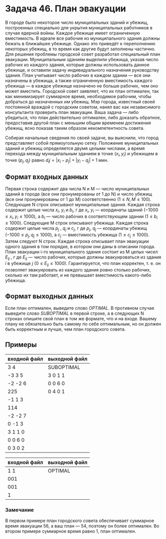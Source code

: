 # Задача 46. План эвакуации

В городе было некоторое число муниципальных зданий и убежищ,
построенных специально для укрытия муниципальных работников в
случае ядерной войны. Каждое убежище имеет ограниченную вместимость. В идеале все рабочие из муниципального здания должны бежать
в ближайшее убежище. Однако это приведёт к переполнению некоторых
убежищ, в то время как другие будут заполнены частично. Для решения
проблемы городской совет разработал специальный план эвакуации.
Муниципальным зданиям выделили убежища, указав число рабочих
из каждого здания, которые должны использовать данное убежище,
и оставили задачу индивидуального назначения руководству здания.
План учитывает число рабочих в каждом здании — все они назначены
в убежища, а также ограниченную вместимость каждого убежища — в
каждое убежище назначено не больше рабочих, чем оно может вместить.
Городской совет заявляет, что их план оптимален, так как минимизирует суммарное время, необходимое рабочим, чтобы добраться до
назначенных им убежищ.
Мэр города, известный своей постоянной враждой с городским советом, нанял вас как независимого консультанта проверить план эвакуации. Ваша задача — либо убедиться, что план действительно оптимален,
либо доказать обратное, предоставив другой план с меньшим общим
временем достижения убежищ, ясно показав таким образом некомпетентность cовета.

Собирая начальные сведения по своей задаче, вы выяснили, что
город представляет собой прямоугольную сетку. Положение муниципальных зданий и убежищ определяется двумя целыми числами, а
время перехода между муниципальным зданием в точке $(x_i, y_i)$ и убежищем в точке $(p_j , q_j)$ равно $d_ij = |x_i − p_j| + |y_i − q_j| + 1$ мин.

## Формат входных данных

Первая строка содержит два числа N и M — число муниципальных
зданий в городе (все они пронумерованы от 1 до N) и число убежищ
(все они пронумерованы от 1 до M) соответственно $(1 \leq N,M \leq 100).$
Следующие N строк описывают муниципальные здания. Каждая
строка содержит целые числа $x_i$, $y_i$ и $b_i$, г де $x_i$, $y_i$ — координаты зданий $(−1000 \leq x_i, y_i  \leq 1000)$, а $b_i$ — число рабочих в соответствующем
здании $(1 \leq b_i \leq 1000).$
Следующие M строк описывают убежища. Каждая строка содержит
целые числа $p_j$ , $q_j$ и $c_j$, г де $p_j$, $q_j$ — координаты убежищ $(−1000  \leq  p_j ,q_j \leq  1000)$, а $c_j$ — вместимость убежища $(1 \leq c_j \leq 1000)$.
Затем следуют N строк. Каждая строка описывает план эвакуации
одного здания в том порядке, в котором они даны в описании города.
План эвакуации i-го муниципального здания состоит из M целых чисел
$E_{ij}$ , г де $E_{ij}$ — число рабочих, которые должны эвакуироваться из здания
$i$ в убежище $j$ $(0 \leq E_{ij} \leq 1000)$. Гарантируется, что план корректен, т. е.
он позволяет эвакуировать из каждого здания ровно столько рабочих,
сколько их там работает, и не превышает вместимость какого-либо
убежища.

## Формат выходных данных

Если план оптимален, выведите слово $OPTIMAL$. В противном случае
выведите слово $SUBOPTIMAL$ в первой строке, а в следующих N строках
опишите свой план в том же формате, что и на входе. Вашему плану
не обязательно быть самому по себе оптимальным, но он должен быть
корректным и лучше, чем план городского совета.

## Примеры
|входной файл | выходной файл|
|-------------|--------------|
| 3 4 | SUBOPTIMAL |
| -3 3 5 | 3 0 1 1 |
| -2 -2 6 | 0 0 6 0 |
| 225 | 0 4 0 1 |
| -1 1 3 |  |
| 114 |  |
| -2 -2 7 |  |
| 0 -1 3 |  |
| 3 1 1 0 |  |
| 0 0 6 0 |  |
| 0 3 0 2 |  |


|входной файл | выходной файл|
|-------------|--------------|
| 1 1 | OPTIMAL |
| 001 |  |
| 001 |  |
| 1 |  |


### Замечание

В первом примере план городского совета обеспечивает суммарное
время эвакуации 56, а ваш план — 54, поэтому он более оптимален.
Во втором примере суммарное время равно 1, план оптимален.
